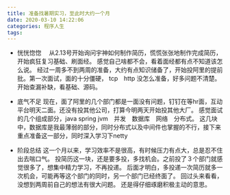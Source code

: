 ```yaml
---
title: 准备找暑期实习，至此时大约一个月
date: 2020-03-10 14:22:06
categories: 程序人生
tags:
---
```


- 恍恍惚惚　
从2.13号开始询问宇神如何制作简历，慌慌张张地制作完成简历，开始疯狂复习基础、刷面经。
感觉自己啥都不会，看着面经都有点不知道该怎么说。
经过一周多不到两周的准备，大约有点知识储备了，开始投阿里的提前批。第一次面试，面的十分僵硬，
tcp　http 没怎么准备，好多问题不清楚。<br><!--more-->
开始查漏补缺，看基础、源码。

- 底气不足
现在，面了阿里的几个部门都是一面没有问题，钉钉在等hr面，互动平台明天二面。还没有投其他公司，打算今明两天开始投其他大厂。
感觉面试的几个组成部分，java spring jvm　并发　数据库　网络　分布式。
这几块中，数据库是我最薄弱的部分，同时分布式以及中间件也掌握的不行，接下来重点准备这一部分，同时深入学习下netty

- 阶段总结
这一个月以来，学习效率不是很高，有时候压力有点大，总是忍不住出去喘口气。
投简历这一块，还是要多投，多找机会。之前投了３个部门就感觉很多了，想集中精力学习，不再投递。
后面才明白，多投递一次简历就多一次机会，可能再等这个部门的同时，另一个部门已经终面了。
回过头来看看，没想到两周前自己的想法有很大问题。
还是得仔细琢磨积极主动的意思。